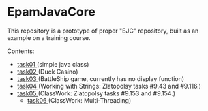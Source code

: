 # EpamJavaCore
This repository is a prototype of proper "EJC" repository, built as an example on a training course.

Contents:
  - <a href="https://github.com/grozhnev/hello-world"> task01 </a> (simple java class)
  - <a href="https://github.com/grozhnev/EpamJavaCore/tree/master/src/main/java/task02"> task02 </a> (Duck Casino)
  - <a href="https://github.com/grozhnev/EpamJavaCore/tree/master/src/main/java/task03"> task03 </a> (BattleShip game, currently has no display function)
  - <a href="https://github.com/grozhnev/EpamJavaCore/tree/master/src/main/java/task04"> task04 </a> (Working with Strings: Zlatopolsy tasks #9.43 and #9.116.)
  - <a href="https://github.com/grozhnev/EpamJavaCore/tree/master/src/main/java/task04"> task05 </a> (ClassWork: Zlatopolsy tasks #9.153 and #9.154.)
      - <a href="https://github.com/grozhnev/EJC/tree/master/src/main/java/task06"> task06 </a> (ClassWork: Multi-Threading) 

